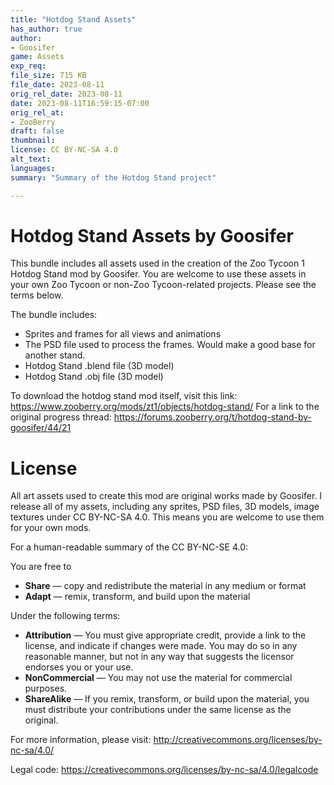 ```yaml
---
title: "Hotdog Stand Assets"
has_author: true
author: 
- Goosifer
game: Assets
exp_req: 
file_size: 715 KB
file_date: 2023-08-11
orig_rel_date: 2023-08-11
date: 2023-08-11T16:59:15-07:00
orig_rel_at: 
- ZooBerry
draft: false
thumbnail: 
license: CC BY-NC-SA 4.0
alt_text: 
languages:
summary: "Summary of the Hotdog Stand project"

---
```

# Hotdog Stand Assets by Goosifer

This bundle includes all assets used in the creation of the Zoo Tycoon 1 Hotdog Stand mod by Goosifer. You are welcome to use these assets in your own Zoo Tycoon or non-Zoo Tycoon-related projects. Please see the terms below.

The bundle includes:

- Sprites and frames for all views and animations
- The PSD file used to process the frames. Would make a good base for another stand.
- Hotdog Stand .blend file (3D model)
- Hotdog Stand .obj file (3D model)

To download the hotdog stand mod itself, visit this link: https://www.zooberry.org/mods/zt1/objects/hotdog-stand/
For a link to the original progress thread: https://forums.zooberry.org/t/hotdog-stand-by-goosifer/44/21

# License

All art assets used to create this mod are original works made by Goosifer. I release all of my assets, including any sprites, PSD files, 3D models, image textures under CC BY-NC-SA 4.0. This means you are welcome to use them for your own mods.

For a human-readable summary of the CC BY-NC-SE 4.0:

You are free to

- **Share** — copy and redistribute the material in any medium or format
- **Adapt** — remix, transform, and build upon the material

Under the following terms:

- **Attribution** — You must give appropriate credit, provide a link to the license, and indicate if changes were made. You may do so in any    reasonable manner, but not in any way that suggests the licensor endorses you or your use.
- **NonCommercial** — You may not use the material for commercial purposes.
- **ShareAlike** — If you remix, transform, or build upon the material, you must distribute your contributions under the same license as the original.

For more information, please visit: 
http://creativecommons.org/licenses/by-nc-sa/4.0/

Legal code: 
https://creativecommons.org/licenses/by-nc-sa/4.0/legalcode